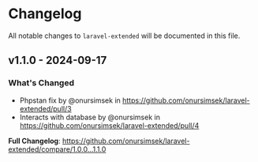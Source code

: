 # Changelog

All notable changes to `laravel-extended` will be documented in this file.

## v1.1.0 - 2024-09-17

### What's Changed

* Phpstan fix by @onursimsek in https://github.com/onursimsek/laravel-extended/pull/3
* Interacts with database by @onursimsek in https://github.com/onursimsek/laravel-extended/pull/4

**Full Changelog**: https://github.com/onursimsek/laravel-extended/compare/1.0.0...1.1.0
